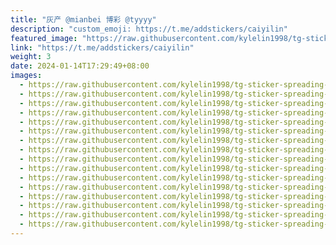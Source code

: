 ```yaml
---
title: "灰产 @mianbei 博彩 @tyyyy"
description: "custom_emoji: https://t.me/addstickers/caiyilin"
featured_image: "https://raw.githubusercontent.com/kylelin1998/tg-sticker-spreading-worldwide-images/main/img/53e0d4ac-aff3-485b-832c-2f2303484ccc.jpg"
link: "https://t.me/addstickers/caiyilin"
weight: 3
date: 2024-01-14T17:29:49+08:00
images:
  - https://raw.githubusercontent.com/kylelin1998/tg-sticker-spreading-worldwide-images/main/img/53e0d4ac-aff3-485b-832c-2f2303484ccc.jpg
  - https://raw.githubusercontent.com/kylelin1998/tg-sticker-spreading-worldwide-images/main/img/a476fb9a-fc30-4c54-b7f0-27d5754f5c3c.jpg
  - https://raw.githubusercontent.com/kylelin1998/tg-sticker-spreading-worldwide-images/main/img/6db90ac9-4d29-4cdd-b0a8-22f058540182.jpg
  - https://raw.githubusercontent.com/kylelin1998/tg-sticker-spreading-worldwide-images/main/img/d9342ad1-7670-4c82-9306-4a197888c331.jpg
  - https://raw.githubusercontent.com/kylelin1998/tg-sticker-spreading-worldwide-images/main/img/64913c0d-3340-4db8-adf0-9dd90f7a7f9e.jpg
  - https://raw.githubusercontent.com/kylelin1998/tg-sticker-spreading-worldwide-images/main/img/2bedafa5-3ae1-425a-9da4-f38f798aa8ec.jpg
  - https://raw.githubusercontent.com/kylelin1998/tg-sticker-spreading-worldwide-images/main/img/9b9a6806-abeb-4db1-b91f-5131f13f3513.jpg
  - https://raw.githubusercontent.com/kylelin1998/tg-sticker-spreading-worldwide-images/main/img/46f2d990-18e2-4e20-b1d1-6793e12f65bf.jpg
  - https://raw.githubusercontent.com/kylelin1998/tg-sticker-spreading-worldwide-images/main/img/b8cfe558-d852-4cfd-9da1-d25ec0b44f2f.jpg
  - https://raw.githubusercontent.com/kylelin1998/tg-sticker-spreading-worldwide-images/main/img/c16a459c-c8fa-429d-9fe0-960f4856c5ac.jpg
  - https://raw.githubusercontent.com/kylelin1998/tg-sticker-spreading-worldwide-images/main/img/5d3fa450-4da9-49f1-9eb5-41a589c42c9a.jpg
  - https://raw.githubusercontent.com/kylelin1998/tg-sticker-spreading-worldwide-images/main/img/364fe556-cc26-4b24-a7d0-357c7ad754f6.jpg
  - https://raw.githubusercontent.com/kylelin1998/tg-sticker-spreading-worldwide-images/main/img/8452fcf3-5bf8-442c-ad89-22455a65ec3d.jpg
  - https://raw.githubusercontent.com/kylelin1998/tg-sticker-spreading-worldwide-images/main/img/2814b57e-f9d6-4330-80e6-05ed3b01994a.jpg
  - https://raw.githubusercontent.com/kylelin1998/tg-sticker-spreading-worldwide-images/main/img/535ae1ce-558a-41d5-9772-8d54013e0063.jpg
  - https://raw.githubusercontent.com/kylelin1998/tg-sticker-spreading-worldwide-images/main/img/09987b17-443c-4c37-a8c8-ce404621e878.jpg
---
```

